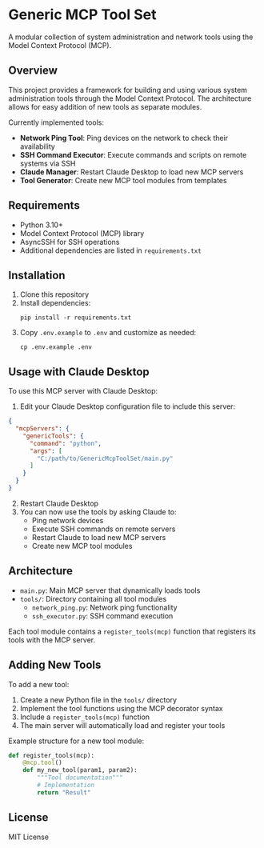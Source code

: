 # Generic MCP Tool Set

A modular collection of system administration and network tools using the Model Context Protocol (MCP).

## Overview

This project provides a framework for building and using various system administration tools through the Model Context Protocol. The architecture allows for easy addition of new tools as separate modules.

Currently implemented tools:
- **Network Ping Tool**: Ping devices on the network to check their availability
- **SSH Command Executor**: Execute commands and scripts on remote systems via SSH
- **Claude Manager**: Restart Claude Desktop to load new MCP servers
- **Tool Generator**: Create new MCP tool modules from templates

## Requirements

- Python 3.10+
- Model Context Protocol (MCP) library
- AsyncSSH for SSH operations
- Additional dependencies are listed in `requirements.txt`

## Installation

1. Clone this repository
2. Install dependencies:
   ```
   pip install -r requirements.txt
   ```
3. Copy `.env.example` to `.env` and customize as needed:
   ```
   cp .env.example .env
   ```

## Usage with Claude Desktop

To use this MCP server with Claude Desktop:

1. Edit your Claude Desktop configuration file to include this server:

```json
{
  "mcpServers": {
    "genericTools": {
      "command": "python",
      "args": [
        "C:/path/to/GenericMcpToolSet/main.py"
      ]
    }
  }
}
```

2. Restart Claude Desktop
3. You can now use the tools by asking Claude to:
   - Ping network devices
   - Execute SSH commands on remote servers
   - Restart Claude to load new MCP servers
   - Create new MCP tool modules

## Architecture

- `main.py`: Main MCP server that dynamically loads tools
- `tools/`: Directory containing all tool modules
  - `network_ping.py`: Network ping functionality
  - `ssh_executor.py`: SSH command execution
  
Each tool module contains a `register_tools(mcp)` function that registers its tools with the MCP server.

## Adding New Tools

To add a new tool:

1. Create a new Python file in the `tools/` directory
2. Implement the tool functions using the MCP decorator syntax
3. Include a `register_tools(mcp)` function
4. The main server will automatically load and register your tools

Example structure for a new tool module:

```python
def register_tools(mcp):
    @mcp.tool()
    def my_new_tool(param1, param2):
        """Tool documentation"""
        # Implementation
        return "Result"
```

## License

MIT License
